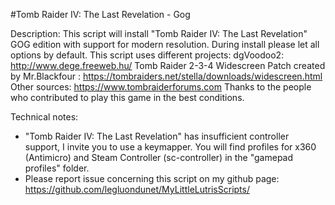 #Tomb Raider IV: The Last Revelation - Gog

Description:
This script will install "Tomb Raider IV: The Last Revelation" GOG edition with support for modern resolution.
During install please let all options by default.
This script uses different projects:
dgVoodoo2: http://www.dege.freeweb.hu/
Tomb Raider 2-3-4 Widescreen Patch created by Mr.Blackfour : https://tombraiders.net/stella/downloads/widescreen.html
Other sources: https://www.tombraiderforums.com
Thanks to the people who contributed to play this game in the best conditions.

Technical notes:
- "Tomb Raider IV: The Last Revelation" has insufficient controller support, I invite you to use a keymapper. You will find profiles for x360 (Antimicro) and Steam Controller (sc-controller) in the "gamepad profiles" folder.
- Please report issue concerning this script on my github page:
https://github.com/legluondunet/MyLittleLutrisScripts/
